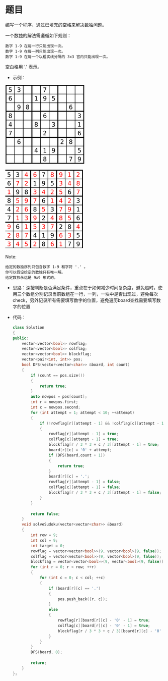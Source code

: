 # 题目
编写一个程序，通过已填充的空格来解决数独问题。

一个数独的解法需遵循如下规则：

    数字 1-9 在每一行只能出现一次。
    数字 1-9 在每一列只能出现一次。
    数字 1-9 在每一个以粗实线分隔的 3x3 宫内只能出现一次。

空白格用 '.' 表示。

* 示例：

![](../pic/37-1.png)

![](../pic/37-2.png)



Note:

    给定的数独序列只包含数字 1-9 和字符 '.' 。
    你可以假设给定的数独只有唯一解。
    给定数独永远是 9x9 形式的。

* 思路：深搜判断是否满足条件，重点在于如何减少时间复杂度，避免超时，使用三个数组分别记录当前数组在一行，一列，一块中是否出现过，避免每次check，另外记录所有需要填写数字的位置，避免遍历board查找需要填写数字的位置

* 代码：
    ```C++
    class Solution
    {
    public:
        vector<vector<bool>> rowflag;
        vector<vector<bool>> colflag;
        vector<vector<bool>> blockflag;
        vector<pair<int, int>> pos;
        bool DFS(vector<vector<char>> &board, int count)
        {
            if (count == pos.size())
            {
                return true;
            }
            auto nowpos = pos[count];
            int r = nowpos.first;
            int c = nowpos.second;
            for (int attempt = 1; attempt < 10; ++attempt)
            {
                if (!rowflag[r][attempt - 1] && !colflag[c][attempt - 1] && !blockflag[r / 3 * 3 + c / 3][attempt - 1])
                {
                    rowflag[r][attempt - 1] = true;
                    colflag[c][attempt - 1] = true;
                    blockflag[r / 3 * 3 + c / 3][attempt - 1] = true;
                    board[r][c] = '0' + attempt;
                    if (DFS(board,count + 1))
                    {
                        return true;
                    }
                    board[r][c] = '.';
                    rowflag[r][attempt - 1] = false;
                    colflag[c][attempt - 1] = false;
                    blockflag[r / 3 * 3 + c / 3][attempt - 1] = false;
                }
            }

            return false;
        }
        void solveSudoku(vector<vector<char>> &board)
        {
            int row = 9;
            int col = 9;
            int target = 0;
            rowflag = vector<vector<bool>>(9, vector<bool>(9, false));
            colflag = vector<vector<bool>>(9, vector<bool>(9, false));
            blockflag = vector<vector<bool>>(9, vector<bool>(9, false));
            for (int r = 0; r < row; ++r)
            {
                for (int c = 0; c < col; ++c)
                {
                    if (board[r][c] == '.')
                    {
                        pos.push_back({r, c});
                    }
                    else
                    {
                        rowflag[r][board[r][c] - '0' - 1] = true;
                        colflag[c][board[r][c] - '0' - 1] = true;
                        blockflag[r / 3 * 3 + c / 3][board[r][c] - '0' - 1] = true;
                    }
                }
            }
            DFS(board, 0);

            return;
        }
    };
    ```
